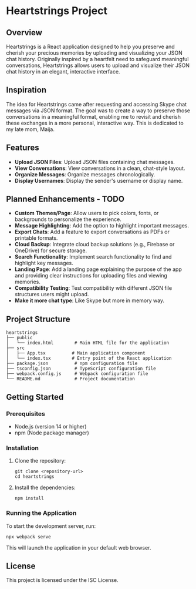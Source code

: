 # Heartstrings Project

## Overview

Heartstrings is a React application designed to help you preserve and cherish your precious memories by uploading and visualizing your JSON chat history. Originally inspired by a heartfelt need to safeguard meaningful conversations, Heartstrings allows users to upload and visualize their JSON chat history in an elegant, interactive interface.

## Inspiration

The idea for Heartstrings came after requesting and accessing Skype chat messages via JSON format. The goal was to create a way to preserve those conversations in a meaningful format, enabling me to revisit and cherish these exchanges in a more personal, interactive way. This is dedicated to my late mom, Maija.

## Features

- **Upload JSON Files**: Upload JSON files containing chat messages.
- **View Conversations**: View conversations in a clean, chat-style layout.
- **Organize Messages**: Organize messages chronologically.
- **Display Usernames**: Display the sender's username or display name.

## Planned Enhancements - TODO

- **Custom Themes/Page**: Allow users to pick colors, fonts, or backgrounds to personalize the experience.
- **Message Highlighting**: Add the option to highlight important messages.
- **Export Chats**: Add a feature to export conversations as PDFs or printable formats.
- **Cloud Backup**: Integrate cloud backup solutions (e.g., Firebase or OneDrive) for secure storage.
- **Search Functionality**: Implement search functionality to find and highlight key messages.
- **Landing Page**: Add a landing page explaining the purpose of the app and providing clear instructions for uploading files and viewing memories.
- **Compatibility Testing**: Test compatibility with different JSON file structures users might upload.
- **Make it more chat type**: Like Skype but more in memory way.

## Project Structure

```
heartstrings
├── public
│   └── index.html        # Main HTML file for the application
├── src
│   ├── App.tsx          # Main application component
│   └── index.tsx        # Entry point of the React application
├── package.json          # npm configuration file
├── tsconfig.json         # TypeScript configuration file
├── webpack.config.js     # Webpack configuration file
└── README.md             # Project documentation
```

## Getting Started

### Prerequisites

- Node.js (version 14 or higher)
- npm (Node package manager)

### Installation

1. Clone the repository:

   ```
   git clone <repository-url>
   cd heartstrings
   ```

2. Install the dependencies:
   ```
   npm install
   ```

### Running the Application

To start the development server, run:

```
npx webpack serve
```

This will launch the application in your default web browser.

## License

This project is licensed under the ISC License.
